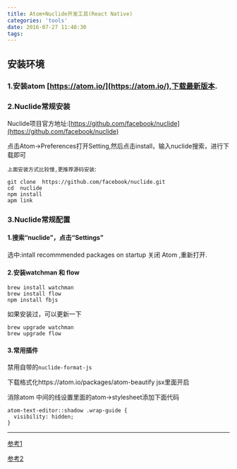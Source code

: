```yaml
---
title: Atom+Nuclide开发工具(React Native)
categories: 'tools'
date: 2016-07-27 11:48:30
tags:
---
```


## 安装环境
### 1.安装atom [https://atom.io/](https://atom.io/),下载最新版本.
### 2.Nuclide常规安装

Nuclide项目官方地址:[https://github.com/facebook/nuclide](https://github.com/facebook/nuclide)

点击Atom->Preferences打开Setting,然后点击install，输入nuclide搜索，进行下载即可

`上面安装方式比较慢,更推荐源码安装`:

```
git clone  https://github.com/facebook/nuclide.git
cd  nuclide
npm install
apm link 
```

### 3.Nuclide常规配置

#### 1.搜索“nuclide”，点击“Settings”
选中:intall recommmended packages on startup
关闭 Atom ,重新打开.
#### 2.安装watchman 和 flow

```
brew install watchman
brew install flow
npm install fbjs
```

如果安装过，可以更新一下

```
brew upgrade watchman
brew upgrade flow
```

#### 3.常用插件
禁用自带的`nuclide-format-js`

下载格式化https://atom.io/packages/atom-beautify
jsx里面开启

消除atom 中间的线设置里面的atom->stylesheet添加下面代码

```
atom-text-editor::shadow .wrap-guide {
  visibility: hidden;
}
```


--------
[参考1](http://www.lcode.org/%E3%80%90react-native%E5%BC%80%E5%8F%91%E3%80%91react-native%E5%BC%80%E5%8F%91ide%E5%AE%89%E8%A3%85%E5%8F%8A%E9%85%8D%E7%BD%AE/)

[参考2](http://www.hangge.com/blog/cache/detail_1490.html#)
